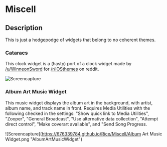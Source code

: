 # Miscell

## Description

This is just a hodgepodge of widgets that belong to no coherent themes.

### Cataracs

This clock widget is a (hasty) port of a clock widget made by [/u/WinneonSword](https://reddit.com/u/WinneonSword) for [/r/iOSthemes](https:/reddit.com/r/iOSthemes) on reddit.

![Screencapture](https://676339784.github.io/Rice/Miscell/Cataracs.png "Cataracs")

### Album Art Music Widget

This music widget displays the album art in the background, with artist, album name, and track name in front. Requires Media Utilities with the following checked in the settings: "Show quick link to Media Utilities", "Zooper", "General Broadcast", "Use alternative data collection", "Attempt direct control", "Make coverart available", and "Send Song Progress.

![Screencapture](https://676339784.github.io/Rice/Miscell/Album Art Music Widget.png "AlbumArtMusicWidget")
